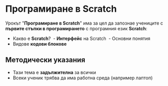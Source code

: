 # Програмиране в Scratch

Урокът "**Програмиране в Scratch**" има за цел да запознае учениците с **първите стъпки в програмирането** с програмния език **Scratch**:
 - Какво е **Scratch**?
͏ - **Интерфейс** на Scratch
͏ - Основни понятия
 - Видове **кодови блокове**

## Методически указания
  - Тази тема е **задължителна** за всички
  - Всеки ученик трябва да има работна среда (например лаптоп)
